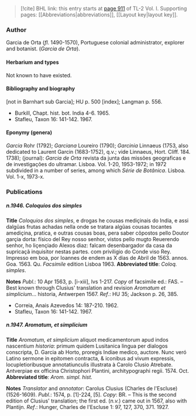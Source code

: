 > [!cite] BHL link: this entry starts at [page 911](https://www.biodiversitylibrary.org/item/103414#page/959/mode/1up) of TL-2 Vol. I.
> Supporting pages: [[Abbreviations|abbreviations]], [[Layout key|layout key]].

### Author

Garcia de Orta (*fl*. 1490-1570), Portuguese colonial administrator, explorer and botanist. (*Garcia de Orta*).

#### Herbarium and types

Not known to have existed.

#### Bibliography and biography

\[not in Barnhart sub Garcia\]; HU p. 500 \[index\]; Langman p. 556.
- Burkill, Chapt. hist. bot. India 4-6. 1965.
- Stafleu, Taxon 16: 141-142. 1967.

#### Eponymy (genera)

*Garcia* Rohr (1792); *Garciana* Loureiro (1790); *Garcinia* Linnaeus (1753, also dedicated to Laurent Garcin (1683-1752), q.v.; vide Linnaeus, Hort. Cliff. 184. 1738); (journal): *Garcia de Orta* revista da junta das missões geograficas e de investigações do ultramar. Lisboa. Vol. 1-20, 1953-1972; in 1972 subdivided in a number of series, among which *Série de Botânica*. Lisboa. Vol. 1-x, 1973-x.

### Publications

##### n.1946. Coloquios dos simples

**Title**
*Coloquios dos simples*, e drogas he cousas mediçinais do India, e assi dalgũas frutas achadas nella onde se tratara algũas cousas tocantes amediçina, pratica, e outras cousas boas, pera saber cõpostos pello Doutor garçia dorta: físico del Rey nosso senhor, vistos pello mugto Reuerendo senhor, ho liçençiado Alexos diaz: falcam desenbargador da casa da supricaçã inquisitor nestas partes. com priviligio do Conde viso Rey. Impresso em boa, por Ioannes de endem as X dias de Abril de 1563. annos. Goa. 1563. Qu. *Facsimile* edition Lisboa 1963.
**Abbreviated title**: *Coloq. simples*.

**Notes**
*Publ*.: 10 Apr 1563, p. \[i-xiii\], lvs 1-217. *Copy* of facsimile ed.: FAS. – Best known through Clusius' translation and revision *Aromatum et simplicium*... historia, Antwerpen 1567.
*Ref*.: HU 35; Jackson p. 26, 385.
- Correia, Anais Azevedos 14: 187-210. 1962.
- Stafleu, Taxon 16: 141-142. 1967.

##### n.1947. Aromatum, et simplicium

**Title**
*Aromatum, et simplicium* aliquot medicamentorum apud indos nascentium *historia*: primum quidem Lusitanica lingua per dialogos conscripta, D. Garcia ab Horto, proregis Indiae medico, auctore. Nunc veró Latino sermone in epitomen contracta, & iconibus ad vivum expressis, locupletioribusque annotatiunculis illustrata à Carolo Clusio Atrebate. Antverpiae ex officina Christophori Plantini, architypographi regii. 1574. Oct.
**Abbreviated title**: *Arom. simpl. hist.*

**Notes**
*Translator* and *annotator*: Carolus Clusius (Charles de l'Escluse) (1526-1609).
*Publ*.: 1574, p. \[1\]-224, \[5\]. *Copy*: BR. – This is the second edition of Clusius' translation; the first ed. (*n.v.*) came out in 1567, also with Plantijn.
*Ref*.: Hunger, Charles de l'Escluse 1: 97, 127, 370, 371. 1927.


